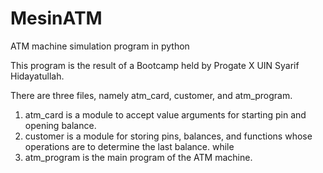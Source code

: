 # MesinATM
ATM machine simulation program in python

This program is the result of a Bootcamp held by Progate X UIN Syarif Hidayatullah.

There are three files, namely atm_card, customer, and atm_program.
1. atm_card is a module to accept value arguments for starting pin and opening balance. 
2. customer is a module for storing pins, balances, and functions whose operations are to determine the last balance. while 
3. atm_program is the main program of the ATM machine.
